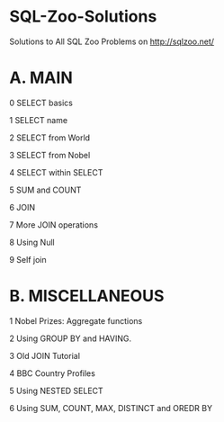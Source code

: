 # SQL-Zoo-Solutions
Solutions to All SQL Zoo Problems on http://sqlzoo.net/

# A. MAIN 
0 SELECT basics

1 SELECT name

2 SELECT from World

3 SELECT from Nobel

4 SELECT within SELECT

5 SUM and COUNT

6 JOIN

7 More JOIN operations

8 Using Null

9 Self join


# B. MISCELLANEOUS

1 Nobel Prizes: Aggregate functions

2 Using GROUP BY and HAVING.

3 Old JOIN Tutorial

4 BBC Country Profiles

5  Using NESTED SELECT

6 Using SUM, COUNT, MAX, DISTINCT and OREDR BY
